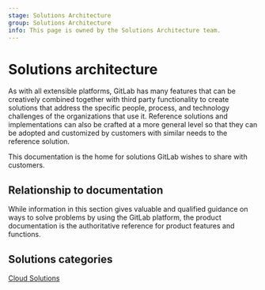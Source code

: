 ```yaml
---
stage: Solutions Architecture
group: Solutions Architecture
info: This page is owned by the Solutions Architecture team.
---
```


# Solutions architecture

As with all extensible platforms, GitLab has many features that can be creatively combined together with third party functionality to create solutions that address the specific people, process, and technology challenges of the organizations that use it. Reference solutions and implementations can also be crafted at a more general level so that they can be adopted and customized by customers with similar needs to the reference solution.

This documentation is the home for solutions GitLab wishes to share with customers.

## Relationship to documentation

While information in this section gives valuable and qualified guidance on ways to solve problems by using the GitLab platform, the product documentation is the authoritative reference for product features and functions.

## Solutions categories

[Cloud Solutions](cloud/index.md)
